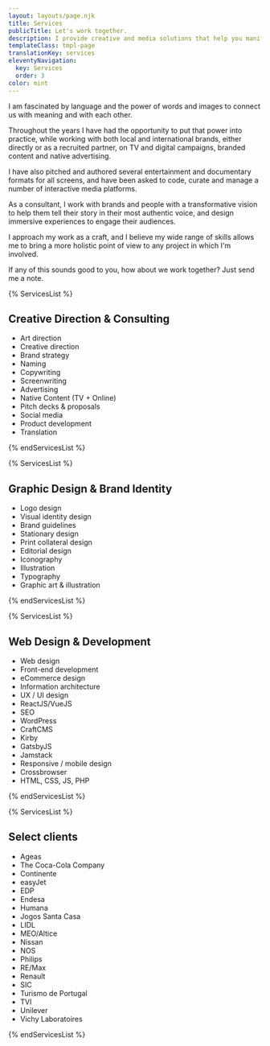 ```yaml
---
layout: layouts/page.njk
title: Services
publicTitle: Let's work together.
description: I provide creative and media solutions that help you manifest the bigger picture.
templateClass: tmpl-page
translationKey: services
eleventyNavigation:
  key: Services
  order: 3
color: mint
---
```


I am fascinated by language and the power of words and images to connect us with meaning and with each other.

Throughout the years I have had the opportunity to put that power into practice, while working with both local and international brands, either directly or as a recruited partner, on TV and digital campaigns, branded content and native advertising.

I have also pitched and authored several entertainment and documentary formats for all screens, and have been asked to code, curate and manage a number of interactive media platforms.

As a consultant, I work with brands and people with a transformative vision to help them tell their story in their most authentic voice, and design immersive experiences to engage their audiences.

I approach my work as a craft, and I believe my wide range of skills allows me to bring a more holistic point of view to any project in which I'm involved.

If any of this sounds good to you, how about we work together? Just send me a note.

{% ServicesList %}

## Creative Direction & Consulting

- Art direction
- Creative direction
- Brand strategy
- Naming
- Copywriting
- Screenwriting
- Advertising
- Native Content (TV + Online)
- Pitch decks & proposals
- Social media
- Product development
- Translation

{% endServicesList %}

{% ServicesList %}

## Graphic Design & Brand Identity

- Logo design
- Visual identity design
- Brand guidelines
- Stationary design
- Print collateral design
- Editorial design
- Iconography
- Illustration
- Typography
- Graphic art & illustration

{% endServicesList %}

{% ServicesList %}

## Web Design & Development

- Web design
- Front-end development
- eCommerce design
- Information architecture
- UX / UI design
- ReactJS/VueJS
- SEO
- WordPress
- CraftCMS
- Kirby
- GatsbyJS
- Jamstack
- Responsive / mobile design
- Crossbrowser
- HTML, CSS, JS, PHP

{% endServicesList %}

{% ServicesList %}

## Select clients

- Ageas
- The Coca-Cola Company
- Continente
- easyJet
- EDP
- Endesa
- Humana
- Jogos Santa Casa
- LIDL
- MEO/Altice
- Nissan
- NOS
- Philips
- RE/Max
- Renault
- SIC
- Turismo de Portugal
- TVI
- Unilever
- Vichy Laboratoires

{% endServicesList %}
